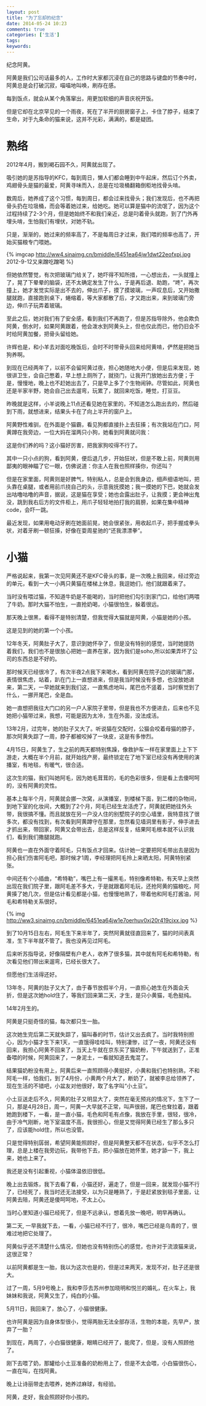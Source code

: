 ```yaml
---
layout: post
title: "为了忘却的纪念"
date: 2014-05-24 10:23
comments: true
categories: ['生活']
tags: 
keywords: 
---
```

纪念阿黄。

阿黄是我们公司话最多的人，工作时大家都沉浸在自己的思路与键盘的节奏中时，阿黄总是会打破沉寂，喵喵地叫唤，刷存在感。

每到饭点，就会从某个角落窜出，用更加软细的声音庆祝开饭。

但是它却在北京罕见的一个雨夜，死在了半开的厨房窗子上，卡住了脖子，结束了生命，对于九条命的猫来说，这并不光彩，满满的，都是疑团。

# 熟络

2012年4月，搬到褐石园不久，阿黄就出现了。

吸引她的是苏指导的KFC，每到周日，懒人们都会睡到中午起床，然后订个外卖，鸡翅骨头是猫的最爱，阿黄寻味而入，总是在垃圾桶翻箱倒柜地找骨头啃。

数周后，她养成了这个习惯，每到周日，都会过来找骨头；我们发现后，也不再把骨头扔在垃圾桶，而会等着她过来，给她吃。她可以算是猫中的流氓了，因为这个过程持续了2-3个月，但是她始终不和我们亲近，总是叼着骨头就跑，到了门外再埋头啃，生怕我们有埋伏，对她不轨。

只是，渐渐的，她过来的频率高了，不是每周日才过来，我们喂的频率也高了，开始买猫粮专门喂她。

{% imgcap http://ww4.sinaimg.cn/bmiddle/6451ea64jw1dwt22eofxpj.jpg 2012-9-12又来蹭吃蹭喝 %}

但她依然警觉，有次把玻璃门给关了，她吓得不知所措，一心想出去，一头就撞上了，晃了下晕晕的脑袋，还不太确定发生了什么，于是再后退、助跑，“咚”，再次撞上，她才发觉实际是出不去的，伸出爪子，摸了摸玻璃，一声叹息后，又开始撒腿就跑，直接跑到桌下，蜷缩着，等大家都散了后，才又跑出来，来到玻璃门旁边，伸爪子玩弄着玻璃。

至此之后，她对我们有了安全感，看到我们不再跑了，但是苏指导除外，他会欺负阿黄，倒水时，如果阿黄跟着，他会泼水到阿黄头上，但也仅此而已，他仍旧会不时给阿黄加餐，把骨头留给她。

许辉也是，和小羊去对面吃晚饭后，会时不时带骨头回来给阿黄啃，俨然是把她当狗养啊。

到现在已经两年了，以前不会留阿黄过夜，担心她随地大小便，但是后来发现，她很讲卫生，会自己憋着，早上想上厕所了，就挠门，让我开门放她出去方便；于是，慢慢地，晚上也不赶她出去了，只是早上多了个生物闹钟。尽管如此，阿黄也还是半家半野，她会自己出去遛弯，玩累了，就回来吃饭，睡觉，打豆豆。

昨晚就是这样，小羊说晚上11点还看见她在家里的，不知道怎么跑出去的，然后碰到下雨，就想进来，结果头卡在了向上半开的窗户上。

阿黄野性难驯，在外面是个猫霸，看见狗都直接扑上去狂揍；有次我站在门口，阿黄蹲在我旁边，一位大妈在溜两只小狗，她看到阿黄就问我：

  这是你们养的吗？这小猫好厉害，把我家狗咬得不行了。

其中一只小点的狗，看到阿黄，便后退几步，开始狂吠，但是不敢上前，阿黄则用鄙夷的眼神瞄了它一眼，仿佛说道：你主人在我也照样揍你，你还叫？

但是在家里面，阿黄则是好脾气，特别粘人，总是会到我身边，细声细语地叫，把头靠在桌腿，或者用前爪挠自己的头，示意我抚摸她；我一摸她的下巴，她就会发出咕噜咕噜的声音，据说，这是猫在享受；她也会露出肚子，让我摸；更会神出鬼没，跳到我右后方的文件柜上，用爪子轻轻地拍打我的肩膀，如果在集中精神code，会吓一跳。

最近发现，如果用电动牙刷在她面前晃，她会很紧张，用收起爪子，把手握成拳头状，对着牙刷一顿狂揍，好像在耍周星驰的“还我漂漂拳”。

# 小猫

严格说起来，我第一次见阿黄还不是KFC骨头的事，是一次晚上我回来，经过旁边的单元，看到一大一小两只黄猫在楼梯上休息，我逗她们，他们就跟着来了。

当时没有喂过猫，不知道牛奶是不能喝的，当时把他们勾引到家门口，给他们两喂了牛奶。那时大猫不怕生，一直抢奶喝，小猫很怕生，躲着很远。

那天晚上很黑，看得不是特别清楚，但我觉得大猫就是阿黄，小猫是她的小孩。

这是见到的她的第一个小孩。

12年冬天，阿黄肚子大了，意识到她怀孕了，但是没有特别的感觉，当时她提防着我们，我们也不是很放心把她一直养在家，因为我们是soho,所以如果弄坏了公司的东西总是不好的。

那时候天已经很冷了，有次半夜2点我下来喝水，看到阿黄在院子边的玻璃门那，表情很焦虑，站着，趴在门上一直想进来，但是我当时候没有多想，也没放她进来，第二天，一早她就来到我们这，一直焦虑地叫，尾巴也不竖着，当时察觉到了什么，一挪开尾巴，全是血。

她一直想把我往大门口的另一户人家院子里带，但是我也不方便进去，后来也不见她把小猫带过来，我想，可能是因为太冷，生在外面，没法成活。

13年2月，过完年，她的肚子又大了。听说猫在交配时，公猫会咬着母猫的脖子，那次阿黄失踪了一周，脖子都被咬掉了一块皮，这是有多惨烈。

4月15日，阿黄生了，生之前的两天都特别焦躁，像救护车一样在家里面上上下下游走，大概在半个月前，就开始找产房，最终锁定在了地下室已经没有再使用的演播室，有地毯，有暖气，很合适。

这次生的猫，我们叫她阿毛，因为她毛茸茸的，毛的色彩很多，但是看上去傻呵呵的，没有阿黄的灵性。

基本上每半个月，阿黄就会挪一次窝，从演播室，到楼梯下面，到二楼的杂物间，到地下室的化妆间，大概到了2个月，阿毛已经生龙活虎了，阿黄就把她往外头带，我很搞不懂。而且就放在另一户没人住的别墅院子的空心墙里，我特意找了很多次，都没有找到，有次看到阿黄蹲守在那里，忽然看见墙洞里有影子，伸手进去才抓出来，带回家，阿黄又会带出去，总是这样反复，结果阿毛根本就不认识我们，看到我们撒腿就跑。

阿黄也一直在外面守着阿毛，只有饭点才回来。估计她一定要把阿毛带出去是因为担心我们伤害阿毛吧，那时候才1周，李经理把阿毛拎上来晒太阳，阿黄特别紧张。

中间还有个小插曲，“希特勒”，嘴巴上有一撮黑毛，特别像希特勒，有天早上突然出现在我们院子里，跟阿毛差不多大，于是就跟着阿毛玩，还抢阿黄的猫粮吃，阿黄揍了她几次，但是估计看见都是小猫，也慢慢地熟了，带着他和阿毛打酱油，阿毛和希特勒关系很好。

{% img http://ww3.sinaimg.cn/bmiddle/6451ea64jw1e7oerhuv0xj20r419cjxx.jpg %}

到了10月15日左右，阿毛生下来半年了，突然阿黄就径直回来了，猫的时间表真准，生下半年就不管了。我也没再见过阿毛。

后来听苏指导说，好像隔壁有户老人，收养了很多猫，其中就有阿毛和希特勒，有次看见他们带出来遛弯，已经长很大了。

但愿他们生活得还好。

13年冬，阿黄的肚子又大了，由于春节放假半个月，一直担心她生在外面会夭折，但是这次她hold住了，等我们回来第二天，才生，是只小黄猫，毛色挺纯。

14年2月生的。

阿黄是只挺奇怪的猫，每次都只生一胎。

这次她生完后第二天就失踪了，猫叫春的时节，估计又出去疯了。当时我特别担心，因为小猫才生下来1天，一直饿得哇哇叫，特别凄惨，过了一夜，阿黄还没有回来，我担心阿黄不回来了，当天上午就在京东买了猫奶粉，下午就送到了，正准备喂的时候，阿黄回来了，一身泥土，一看就知道去鬼混了。

结果猫奶粉没有用上，阿黄后来一直照顾得小黄挺好，小黄和我们也特别熟，不和阿毛一样，怕我们，到了4月份，小黄两个月大了，断奶了，就被李总给领养了，现在生活的不错吧，小盆友对他很好，取了名字叫“小土豆”。

小土豆送走后不久，阿黄的肚子又明显大了，突然在毫无预兆的情况下，生下了一只，那是4月28日，周一，阿黄一大早就不正常，叫声很弱，尾巴也耷拉着，跟着她跑到楼下，一看，是一直小猫，毛色和阿毛有点像，我放在手里，很轻，很冷，由于冷气刚断，地下室温度不高，我很担心，但是又觉得阿黄已经生了那么多只了，应该能hold住，所以也没管。

只是觉得特别孱弱，希望阿黄能照顾好，但是阿黄整天都不在状态，似乎不怎么打理，总是上楼在我旁边玩，我带他下去，把小猫放在她怀里，她才舔一下，我上来，她也上来了。

我还是没有引起重视，小猫体温依旧很低。

晚上出去锻炼，我下去看了看，小猫还好，遍走了，但是一回来，就发现小猫不行了，已经死了，我当时还无法接受，以为只是睡熟了，于是赶紧放到毯子里面，让阿黄去陪，阿黄还是傻呵呵地，不太上心。

当时心里知道小猫已经死了，但是不远承认，想着先放一晚吧，明早再确认。

第二天, 一早我就下去，一看，小猫已经不行了，很冷，嘴巴已经是乌青的了，很难过地把它处理了。

阿黄似乎还不清楚什么情况，但她也没有特别伤心的感觉，也许对于流浪猫来说，这很正常？

以前阿黄都是生一胎，我以为这次也是的，但是过来两天，发现不对，肚子还是很大。

过了一周，5月9号晚上，我和李莎去苏州参加晓明和悦兰的婚礼，在火车上，我妹妹和我说，阿黄又生了，纯白的小猫。

5月11日，我回来了，放心了，小猫很健康。

也许阿黄是因为自身体型很小，觉得两胎无法全部存活，生物的本能，先早产，放弃了一胎？

到现在，两周了，小白猫很健康，眼睛已经开了，能爬了，但是，没有人照顾他了。

刚下去喂了奶，那罐给小土豆准备的奶粉用上了，但是不太会喂，小白猫很伤心，一直在叫，在找阿黄。

晚上让诗丽带走去喂养，她养过麻球，有经验。

阿黄，走好，我会照顾好你小孩的。
